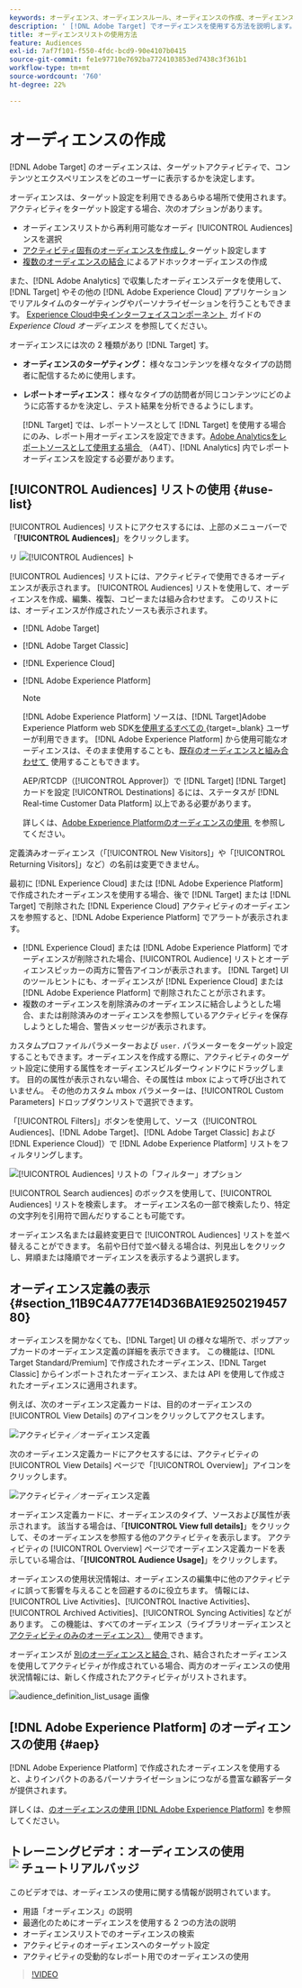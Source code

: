 ```yaml
---
keywords: オーディエンス、オーディエンスルール、オーディエンスの作成、オーディエンスの作成、ターゲットオーディエンス、レポートオーディエンス、レポートオーディエンス、セグメント、カスタムプロファイルパラメーター、オーディエンス定義、オーディエンスリスト
description: ' [!DNL Adobe Target] でオーディエンスを使用する方法を説明します。'
title: オーディエンスリストの使用方法
feature: Audiences
exl-id: 7af7f101-f550-4fdc-bcd9-90e4107b0415
source-git-commit: fe1e97710e7692ba7724103853ed7438c3f361b1
workflow-type: tm+mt
source-wordcount: '760'
ht-degree: 22%

---
```


# オーディエンスの作成

[!DNL Adobe Target] のオーディエンスは、ターゲットアクティビティで、コンテンツとエクスペリエンスをどのユーザーに表示するかを決定します。

オーディエンスは、ターゲット設定を利用できるあらゆる場所で使用されます。アクティビティをターゲット設定する場合、次のオプションがあります。

* オーディエンスリストから再利用可能なオーディ [!UICONTROL Audiences] ンスを選択
* [&#x200B; アクティビティ固有のオーディエンスを作成し &#x200B;](/help/main/c-target/creating-activity-only-audience.md) ターゲット設定します
* [&#x200B; 複数のオーディエンスの結合 &#x200B;](/help/main/c-target/combining-multiple-audiences.md#concept_A7386F1EA4394BD2AB72399C225981E5) によるアドホックオーディエンスの作成

また、[!DNL Adobe Analytics] で収集したオーディエンスデータを使用して、[!DNL Target] やその他の [!DNL Adobe Experience Cloud] アプリケーションでリアルタイムのターゲティングやパーソナライゼーションを行うこともできます。 [Experience Cloud中央インターフェイスコンポーネント &#x200B;](https://experienceleague.adobe.com/docs/core-services/interface/audiences/audience-library.html?lang=ja) ガイドの *Experience Cloud オーディエンス* を参照してください。

オーディエンスには次の 2 種類があり [!DNL Target] す。

* **オーディエンスのターゲティング：** 様々なコンテンツを様々なタイプの訪問者に配信するために使用します。
* **レポートオーディエンス：** 様々なタイプの訪問者が同じコンテンツにどのように応答するかを決定し、テスト結果を分析できるようにします。

  [!DNL Target] では、レポートソースとして [!DNL Target] を使用する場合にのみ、レポート用オーディエンスを設定できます。[Adobe Analyticsをレポートソースとして使用する場合 &#x200B;](/help/main/c-integrating-target-with-mac/a4t/a4t.md) （A4T）、[!DNL Analytics] 内でレポートオーディエンスを設定する必要があります。

## [!UICONTROL Audiences] リストの使用 {#use-list}

[!UICONTROL Audiences] リストにアクセスするには、上部のメニューバーで「**[!UICONTROL Audiences]**」をクリックします。

リ ![[!UICONTROL Audiences] ト &#x200B;](assets/audiences_list.png)

[!UICONTROL Audiences] リストには、アクティビティで使用できるオーディエンスが表示されます。 [!UICONTROL Audiences] リストを使用して、オーディエンスを作成、編集、複製、コピーまたは組み合わせます。 このリストには、オーディエンスが作成されたソースも表示されます。

* [!DNL Adobe Target]
* [!DNL Adobe Target Classic]
* [!DNL Experience Cloud]
* [!DNL Adobe Experience Platform]

  >[!NOTE]
  >
  >[!DNL Adobe Experience Platform] ソースは、[!DNL Target]Adobe Experience Platform web SDK[&#x200B; を使用するすべての &#x200B;](https://experienceleague.adobe.com/docs/target-dev/developer/client-side/aep-web-sdk.html?lang=ja){target=_blank} ユーザーが利用できます。 [!DNL Adobe Experience Platform] から使用可能なオーディエンスは、そのまま使用することも、[&#x200B; 既存のオーディエンスと組み合わせて &#x200B;](/help/main/c-target/combining-multiple-audiences.md) 使用することもできます。
  >
  >AEP/RTCDP（[!UICONTROL Approver]）で [!DNL Target] [!DNL Target] カードを設定 [!UICONTROL Destinations] るには、ステータスが [!DNL Real-time Customer Data Platform] 以上である必要があります。
  >
  >詳しくは、[Adobe Experience Platformのオーディエンスの使用 &#x200B;](#aep) を参照してください。

定義済みオーディエンス（「[!UICONTROL New Visitors]」や「[!UICONTROL Returning Visitors]」など）の名前は変更できません。

最初に [!DNL Experience Cloud] または [!DNL Adobe Experience Platform] で作成されたオーディエンスを使用する場合、後で [!DNL Target] または [!DNL Target] で削除された [!DNL Experience Cloud] アクティビティのオーディエンスを参照すると、[!DNL Adobe Experience Platform] でアラートが表示されます。

* [!DNL Experience Cloud] または [!DNL Adobe Experience Platform] でオーディエンスが削除された場合、[!UICONTROL Audience] リストとオーディエンスピッカーの両方に警告アイコンが表示されます。 [!DNL Target] UI のツールヒントにも、オーディエンスが [!DNL Experience Cloud] または [!DNL Adobe Experience Platform] で削除されたことが示されます。
* 複数のオーディエンスを削除済みのオーディエンスに結合しようとした場合、または削除済みのオーディエンスを参照しているアクティビティを保存しようとした場合、警告メッセージが表示されます。

カスタムプロファイルパラメーターおよび `user.` パラメーターをターゲット設定することもできます。オーディエンスを作成する際に、アクティビティのターゲット設定に使用する属性をオーディエンスビルダーウィンドウにドラッグします。 目的の属性が表示されない場合、その属性は mbox によって呼び出されていません。 その他のカスタム mbox パラメーターは、[!UICONTROL Custom Parameters] ドロップダウンリストで選択できます。

「[!UICONTROL Filters]」ボタンを使用して、ソース（[!UICONTROL Audiences]、[!DNL Adobe Target]、[!DNL Adobe Target Classic] および [!DNL Experience Cloud]）で [!DNL Adobe Experience Platform] リストをフィルタリングします。

![[!UICONTROL Audiences] リストの「フィルター」オプション &#x200B;](assets/filters.png)

[!UICONTROL Search audiences] のボックスを使用して、[!UICONTROL Audiences] リストを検索します。 オーディエンス名の一部で検索したり、特定の文字列を引用符で囲んだりすることも可能です。

オーディエンス名または最終変更日で [!UICONTROL Audiences] リストを並べ替えることができます。 名前や日付で並べ替える場合は、列見出しをクリックし、昇順または降順でオーディエンスを表示するよう選択します。

## オーディエンス定義の表示 {#section_11B9C4A777E14D36BA1E925021945780}

オーディエンスを開かなくても、[!DNL Target] UI の様々な場所で、ポップアップカードのオーディエンス定義の詳細を表示できます。 この機能は、[!DNL Target Standard/Premium] で作成されたオーディエンス、[!DNL Target Classic] からインポートされたオーディエンス、または API を使用して作成されたオーディエンスに適用されます。

例えば、次のオーディエンス定義カードは、目的のオーディエンスの [!UICONTROL View Details] のアイコンをクリックしてアクセスします。

![アクティビティ／オーディエンス定義](assets/audience_definition_list.png)

次のオーディエンス定義カードにアクセスするには、アクティビティの [!UICONTROL View Details] ページで「[!UICONTROL Overview]」アイコンをクリックします。

![アクティビティ／オーディエンス定義](assets/view-details-activity-overview.png)

オーディエンス定義カードに、オーディエンスのタイプ、ソースおよび属性が表示されます。 該当する場合は、「**[!UICONTROL View full details]**」をクリックして、そのオーディエンスを参照する他のアクティビティを表示します。 アクティビティの [!UICONTROL Overview] ページでオーディエンス定義カードを表示している場合は、「**[!UICONTROL Audience Usage]**」をクリックします。

オーディエンスの使用状況情報は、オーディエンスの編集中に他のアクティビティに誤って影響を与えることを回避するのに役立ちます。 情報には、[!UICONTROL Live Activities]、[!UICONTROL Inactive Activities]、[!UICONTROL Archived Activities]、[!UICONTROL Syncing Activities] などがあります。 この機能は、すべてのオーディエンス（ライブラリオーディエンスと [&#x200B; アクティビティのみのオーディエンス） &#x200B;](/help/main/c-target/creating-activity-only-audience.md#concept_A6BADCF530ED4AE1852E677FEBE68483) 使用できます。

オーディエンスが [&#x200B; 別のオーディエンスと結合 &#x200B;](/help/main/c-target/combining-multiple-audiences.md) され、結合されたオーディエンスを使用してアクティビティが作成されている場合、両方のオーディエンスの使用状況情報には、新しく作成されたアクティビティがリストされます。

![audience_definition_list_usage 画像 &#x200B;](assets/audience_definition_list_usage.png)

<!--The following audience definition card is for an audience imported from the Adobe Experience Cloud. In this instance, the audience was imported from Adobe Audience Manager (AAM).

![Usage tab on Audience Definition card](assets/audience_definition_mc.png)

The following details are available for these imported audience types:

| Audience Type | Details |
|--- |--- |
|Mobile audience|Marketing Name, Vendor, and Model.<br>The `matches | does not match` operator displays instead of `equals | does not equal`<br>![Imported Mobile Audience](/help/main/c-target/c-audiences/assets/imported_mobile_audience.png).|
|Visitor-behavior audience|**user.categoryAffinity:** `categoryAffinity` with `FAVORITE` parameter.<br>![Imported Category Affinity](/help/main/c-target/c-audiences/assets/imported_category_affinity.png)<br>**Monitoring:** Monitoring service equals true.<br>**No Monitoring Service:** Monitoring service equals false.<br>![Imported Monitoring](/help/main/c-target/c-audiences/assets/imported_monitoring.png)|
|Audiences using the NOT operator|**Single Rule:** Target displays the audience in the format `[All Visitor AND [NOT [rule]`. Single NOT rule displays with AND with `AllVisitor` audience.<br>![Imported Not Audience](/help/main/c-target/c-audiences/assets/imported_not_audience.png)|

Keep the following points in mind as you work with imported audiences:

* Expression target audiences are no longer supported in Target Standard/Premium. 
* Target Standard/Premium does not support some deprecated audiences or has improved operators for ease of use. Because of this, the definition of an imported audience, although working as per definition, does not mean that same is now available for creation in the Standard/Premium interface. For example, Social Audiences are visible with their rules but Target Standard/Premium does not allow social audiences to be created.-->

## [!DNL Adobe Experience Platform] のオーディエンスの使用 {#aep}

[!DNL Adobe Experience Platform] で作成されたオーディエンスを使用すると、よりインパクトのあるパーソナライゼーションにつながる豊富な顧客データが提供されます。

詳しくは、[&#x200B; のオーディエンスの使用  [!DNL Adobe Experience Platform]](/help/main/c-integrating-target-with-mac/integrating-with-rtcdp.md#aep) を参照してください。

## トレーニングビデオ：オーディエンスの使用 ![&#x200B; チュートリアルバッジ &#x200B;](/help/main/assets/tutorial.png)

このビデオでは、オーディエンスの使用に関する情報が説明されています。

* 用語「オーディエンス」の説明
* 最適化のためにオーディエンスを使用する 2 つの方法の説明
* オーディエンスリストでのオーディエンスの検索
* アクティビティのオーディエンスへのターゲット設定
* アクティビティの受動的なレポート用でのオーディエンスの使用

>[!VIDEO](https://video.tv.adobe.com/v/29956?captions=jpn)
